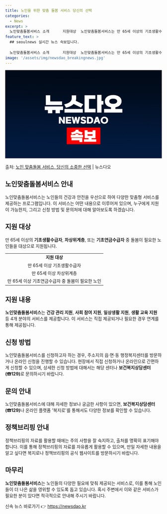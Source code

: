 ```yaml
---
title: 노인을 위한 맞춤 돌봄 서비스 당신의 선택
categories:
  - News
excerpt: >
  노인맞춤돌봄서비스 소개      지원대상  노인맞춤돌봄서비스는 만 65세 이상의 기초생활수급자, 차상위계층,…
feature_text: >
  ## seoulnews 실시간 뉴스 속보입니다.

  노인맞춤돌봄서비스 소개      지원대상  노인맞춤돌봄서비스는 만 65세 이상의 기초생활수급자, 차상위계층,…
image: '/assets/img/newsdao_breakingnews.jpg'
---
```


![뉴스다오 속보](/assets/img/newsdao_breakingnews.jpg)

<p>출처: <a href="https://newsdao.kr/4350" rel="dofollow">노인 맞춤돌봄 서비스, 당신의 소중한 선택</a> | 뉴스다오</p>

<h2 data-ke-size="size26">노인맞춤돌봄서비스 안내</h2>
<p data-ke-size="size16">노인맞춤돌봄서비스는 노인들의 건강과 안전을 우선으로 하여 다양한 맞춤형 서비스를 제공하는 프로그램입니다. 이 서비스는 어떤 내용으로 이루어져 있으며, 누구에게 지원이 가능한지, 그리고 신청 방법 및 문의처에 대해 알아보도록 하겠습니다.</p>

<h2 data-ke-size="size24">지원 대상</h2>
<p data-ke-size="size16">만 65세 이상의 <b>기초생활수급자</b>, <b>차상위계층</b>, 또는 <b>기초연금수급자</b> 중 돌봄이 필요한 노인들을 대상으로 지원됩니다.</p>
<table>
	<tr>
		<td style="text-align: center; height: 17px;"><b>지원 대상</b></td>
	</tr>
	<tr>
		<td style="text-align: center; height: 17px;">만 65세 이상 기초생활수급자</td>
	</tr>
	<tr>
		<td style="text-align: center; height: 17px;">만 65세 이상 차상위계층</td>
	</tr>
	<tr>
		<td style="text-align: center; height: 17px;">만 65세 이상 기초연금수급자 중 돌봄이 필요한 노인</td>
	</tr>
</table>

<h2 data-ke-size="size24">지원 내용</h2>
<p data-ke-size="size16"><b>노인맞춤돌봄서비스</b>는 <b>건강 관리 지원</b>, <b>사회 참여 지원</b>, <b>일상생활 지원</b>, <b>생활 교육 지원</b> 등 4개 분야의 서비스를 제공합니다. 이 서비스는 직접 제공되거나 필요한 경우 연계를 통해 제공됩니다.</p>

<h2 data-ke-size="size24">신청 방법</h2>
<p data-ke-size="size16">노인맞춤돌봄서비스를 신청하고자 하는 경우, 주소지의 읍·면·동 행정복지센터를 방문하거나 온라인 신청을 진행할 수 있습니다. 현장에서 직접 신청하거나 온라인으로 간편하게 신청할 수 있으며, 상세한 신청 방법에 대해서는 해당 센터나 <b>보건복지상담센터(☎129)</b>로 문의하시기 바랍니다.</p>

<h2 data-ke-size="size24">문의 안내</h2>
<p data-ke-size="size16">노인맞춤돌봄서비스에 대해 자세한 정보나 궁금한 사항이 있으면, <b>보건복지상담센터(☎129)</b>나 온라인 플랫폼 '복지로'를 통해서도 다양한 정보를 확인할 수 있습니다.</p>

<h2 data-ke-size="size24">정책브리핑 안내</h2>
<p data-ke-size="size16">정책브리핑의 자료를 활용할 때에는 주의 사항을 잘 숙지하고, 출처를 명확히 표기해야 합니다. 이를 통해 정책브리핑의 자료를 자유롭게 활용할 수 있으며, 만일 자세한 내용을 알고 싶다면 복지로나 정책브리핑의 공식 웹사이트를 방문하시기 바랍니다.</p>

<h2 data-ke-size="size24">마무리</h2>
<p data-ke-size="size16"><b>노인맞춤돌봄서비스</b>는 노인들의 다양한 필요에 맞춰 제공되는 서비스로, 이를 통해 노인들이 더 나은 삶을 영위할 수 있도록 돕고 있습니다. 혹시 주변에서 이와 같은 서비스가 필요한 분이 있다면 적극적으로 안내해 주시기 바랍니다.</p>

<p data-ke-size="size16"></p> 

신속 뉴스 바로가기 👉 <a href="https://newsdao.kr" rel="dofollow">https://newsdao.kr</a>


